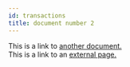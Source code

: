 ```yaml
---
id: transactions
title: document number 2
---
```


This is a link to [another document.](doc3.md)  
This is a link to an [external page.](http://www.example.com)
